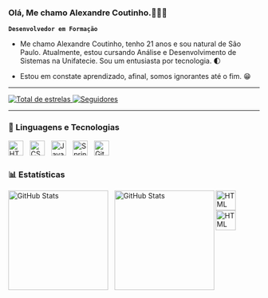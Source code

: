### Olá, Me chamo Alexandre Coutinho.👨🏻‍💻

**`Desenvolvedor em Formação`**

* Me chamo Alexandre Coutinho, tenho 21 anos e sou natural de São Paulo. Atualmente, estou cursando Análise e Desenvolvimento de Sistemas na Unifatecie. Sou um entusiasta por tecnologia. 🌓

* Estou em constate aprendizado, afinal, somos ignorantes até o fim. 😁
---

<a href="https://github.com/Coutinho013?tab=repositories&sort=stargazers">
        <img 
            alt="Total de estrelas" 
            title="Total de estrelas GitHub" 
            src="https://custom-icon-badges.demolab.com/github/stars/Coutinho013?color=55960c&style=for-the-badge&labelColor=488207&logo=star&label=estrelas"
        />
    </a>
    <a href="https://github.com/Coutinho013?tab=followers">
        <img 
            alt="Seguidores" 
            title="Me siga no GitHub" 
            src="https://custom-icon-badges.demolab.com/github/followers/Coutinho013?color=236ad3&labelColor=1155ba&style=for-the-badge&logo=github&label=Seguidores&logoColor=white"
        />
    </a>

---

### 🤖 Linguagens e Tecnologias

<img 
    align="left" 
    alt="HTML"
    title="HTML" 
    width="30px" 
    style="padding-right: 10px;" 
    src="https://cdn.jsdelivr.net/gh/devicons/devicon@latest/icons/html5/html5-original.svg" 
/>
<img 
    align="left" 
    alt="CSS" 
    title="CSS"
    width="30px" 
    style="padding-right: 10px;" 
    src="https://cdn.jsdelivr.net/gh/devicons/devicon@latest/icons/css3/css3-original.svg" 
/>
<img 
    align="left" 
    alt="JavaScript" 
    title="JavaScript"
    width="30px" 
    style="padding-right: 10px;" 
    src="https://cdn.jsdelivr.net/gh/devicons/devicon@latest/icons/javascript/javascript-original.svg" 
/>
<img 
    align="left" 
    alt="Spring Boot"
    title="Spring Boot" 
    width="30px" 
    style="padding-right: 10px;" 
    src="https://cdn.jsdelivr.net/gh/devicons/devicon@latest/icons/spring/spring-original.svg" 
/>
<img 
    align="left" 
    alt="Git" 
    title="Git"
    width="30px" 
    style="padding-right: 10px;" 
    src="https://cdn.jsdelivr.net/gh/devicons/devicon@latest/icons/git/git-original.svg" 
/>

<br/>
<br/>

### 📊 Estatísticas

<p>
  <img 
    align="left" 
    alt="GitHub Stats" 
    height="200" 
    style="padding-right: 10px;" 
    src="https://github-readme-stats.vercel.app/api?username=Coutinho013&show_icons=true&theme=tokyonight&include_all_commits=true&locale=pt-br" 
  />

<img 
      align="left" 
      alt="GitHub Stats" 
      height="200" 
      src="https://github-readme-stats.vercel.app/api/top-langs/?username=Coutinho013&theme=tokyonight&layout=compact&custom_title=Tecnologias&langs_count=9" 
  />

<img 
    align="left" 
    alt="HTML"
    title="HTML" 
    height="40" 
    style="padding-right: 10px;" 
    src="https://custom-icon-badges.demolab.com/badge/-black.svg?logo=google-gmail--streamline-svg-logo&&(https://mail.google.com/mail/u/0/#inbox)" 
/>

<img 
    align="left" 
    alt="HTML"
    title="HTML" 
    height="40" 
    style="padding-right: 10px;" 
    src="https://custom-icon-badges.demolab.com/badge/-white.svg?logo=linkedin1-"
/>

</p>

